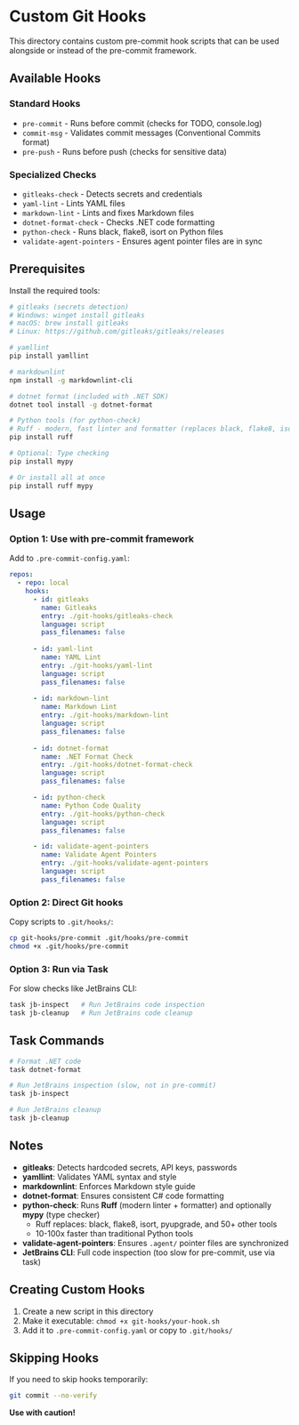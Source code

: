 # Custom Git Hooks

This directory contains custom pre-commit hook scripts that can be used alongside or instead of the pre-commit framework.

## Available Hooks

### Standard Hooks
- `pre-commit` - Runs before commit (checks for TODO, console.log)
- `commit-msg` - Validates commit messages (Conventional Commits format)
- `pre-push` - Runs before push (checks for sensitive data)

### Specialized Checks
- `gitleaks-check` - Detects secrets and credentials
- `yaml-lint` - Lints YAML files
- `markdown-lint` - Lints and fixes Markdown files
- `dotnet-format-check` - Checks .NET code formatting
- `python-check` - Runs black, flake8, isort on Python files
- `validate-agent-pointers` - Ensures agent pointer files are in sync

## Prerequisites

Install the required tools:

```bash
# gitleaks (secrets detection)
# Windows: winget install gitleaks
# macOS: brew install gitleaks
# Linux: https://github.com/gitleaks/gitleaks/releases

# yamllint
pip install yamllint

# markdownlint
npm install -g markdownlint-cli

# dotnet format (included with .NET SDK)
dotnet tool install -g dotnet-format

# Python tools (for python-check)
# Ruff - modern, fast linter and formatter (replaces black, flake8, isort)
pip install ruff

# Optional: Type checking
pip install mypy

# Or install all at once
pip install ruff mypy
```

## Usage

### Option 1: Use with pre-commit framework

Add to `.pre-commit-config.yaml`:

```yaml
repos:
  - repo: local
    hooks:
      - id: gitleaks
        name: Gitleaks
        entry: ./git-hooks/gitleaks-check
        language: script
        pass_filenames: false
      
      - id: yaml-lint
        name: YAML Lint
        entry: ./git-hooks/yaml-lint
        language: script
        pass_filenames: false
      
      - id: markdown-lint
        name: Markdown Lint
        entry: ./git-hooks/markdown-lint
        language: script
        pass_filenames: false
      
      - id: dotnet-format
        name: .NET Format Check
        entry: ./git-hooks/dotnet-format-check
        language: script
        pass_filenames: false

      - id: python-check
        name: Python Code Quality
        entry: ./git-hooks/python-check
        language: script
        pass_filenames: false

      - id: validate-agent-pointers
        name: Validate Agent Pointers
        entry: ./git-hooks/validate-agent-pointers
        language: script
        pass_filenames: false
```

### Option 2: Direct Git hooks

Copy scripts to `.git/hooks/`:

```bash
cp git-hooks/pre-commit .git/hooks/pre-commit
chmod +x .git/hooks/pre-commit
```

### Option 3: Run via Task

For slow checks like JetBrains CLI:

```bash
task jb-inspect   # Run JetBrains code inspection
task jb-cleanup   # Run JetBrains code cleanup
```

## Task Commands

```bash
# Format .NET code
task dotnet-format

# Run JetBrains inspection (slow, not in pre-commit)
task jb-inspect

# Run JetBrains cleanup
task jb-cleanup
```

## Notes

- **gitleaks**: Detects hardcoded secrets, API keys, passwords
- **yamllint**: Validates YAML syntax and style
- **markdownlint**: Enforces Markdown style guide
- **dotnet-format**: Ensures consistent C# code formatting
- **python-check**: Runs **Ruff** (modern linter + formatter) and optionally **mypy** (type checker)
  - Ruff replaces: black, flake8, isort, pyupgrade, and 50+ other tools
  - 10-100x faster than traditional Python tools
- **validate-agent-pointers**: Ensures `.agent/` pointer files are synchronized
- **JetBrains CLI**: Full code inspection (too slow for pre-commit, use via task)

## Creating Custom Hooks

1. Create a new script in this directory
2. Make it executable: `chmod +x git-hooks/your-hook.sh`
3. Add it to `.pre-commit-config.yaml` or copy to `.git/hooks/`

## Skipping Hooks

If you need to skip hooks temporarily:

```bash
git commit --no-verify
```

**Use with caution!**
